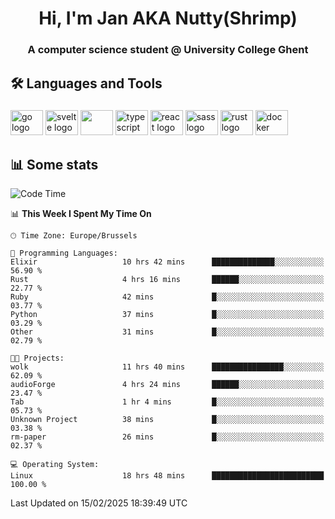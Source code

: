 <h1 align="center">Hi, I'm Jan AKA Nutty(Shrimp)</h1>
<h3 align="center">A computer science student @ University College Ghent</h3>

<h2 align="left">🛠️ Languages and Tools</h2>

###

<div align="left">
  <img src="https://cdn.jsdelivr.net/gh/devicons/devicon/icons/go/go-original.svg" height="40" width="52" alt="go logo"  />
  <img src="https://cdn.jsdelivr.net/gh/devicons/devicon@latest/icons/svelte/svelte-original.svg"  height="40" width="52" alt="svelte logo" />
  <img src="https://cdn.jsdelivr.net/gh/devicons/devicon@latest/icons/tailwindcss/tailwindcss-original.svg" height="40" width="52" />
  <img src="https://cdn.jsdelivr.net/gh/devicons/devicon/icons/typescript/typescript-original.svg" height="40" width="52" alt="typescript logo"  />
  <img src="https://cdn.jsdelivr.net/gh/devicons/devicon/icons/react/react-original.svg" height="40" width="52" alt="react logo"  />
  <img src="https://cdn.jsdelivr.net/gh/devicons/devicon/icons/sass/sass-original.svg" height="40" width="52" alt="sass logo"  />
  <img src="https://cdn.jsdelivr.net/gh/devicons/devicon@latest/icons/rust/rust-original.svg" height="40" width="52" alt="rust logo" />
  <img src="https://cdn.jsdelivr.net/gh/devicons/devicon/icons/docker/docker-original.svg" height="40" width="52" alt="docker logo"  />
</div>

<h2>📊 Some stats</h2>

<!--START_SECTION:waka-->
![Code Time](http://img.shields.io/badge/Code%20Time-5%2C631%20hrs%2030%20mins-blue)

📊 **This Week I Spent My Time On** 

```text
🕑︎ Time Zone: Europe/Brussels

💬 Programming Languages: 
Elixir                   10 hrs 42 mins      ██████████████░░░░░░░░░░░   56.90 % 
Rust                     4 hrs 16 mins       ██████░░░░░░░░░░░░░░░░░░░   22.77 % 
Ruby                     42 mins             █░░░░░░░░░░░░░░░░░░░░░░░░   03.77 % 
Python                   37 mins             █░░░░░░░░░░░░░░░░░░░░░░░░   03.29 % 
Other                    31 mins             █░░░░░░░░░░░░░░░░░░░░░░░░   02.79 % 

🐱‍💻 Projects: 
wolk                     11 hrs 40 mins      ████████████████░░░░░░░░░   62.09 % 
audioForge               4 hrs 24 mins       ██████░░░░░░░░░░░░░░░░░░░   23.47 % 
Tab                      1 hr 4 mins         █░░░░░░░░░░░░░░░░░░░░░░░░   05.73 % 
Unknown Project          38 mins             █░░░░░░░░░░░░░░░░░░░░░░░░   03.38 % 
rm-paper                 26 mins             █░░░░░░░░░░░░░░░░░░░░░░░░   02.37 % 

💻 Operating System: 
Linux                    18 hrs 48 mins      █████████████████████████   100.00 % 
```


 Last Updated on 15/02/2025 18:39:49 UTC
<!--END_SECTION:waka-->
